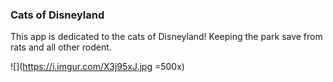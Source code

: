 ### Cats of Disneyland 

This app is dedicated to the cats of Disneyland! Keeping the park 
save from rats and all other rodent. 

![](https://i.imgur.com/X3j95xJ.jpg =500x)
